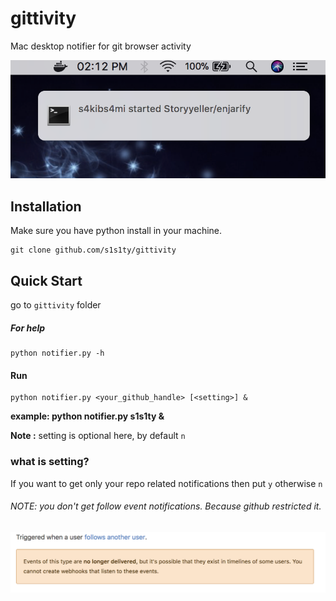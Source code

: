 # gittivity
Mac desktop notifier for git browser activity

![demo](demo.png)

## Installation
Make sure you have python install in your machine.
```
git clone github.com/s1s1ty/gittivity
```

## Quick Start

go to `gittivity` folder

##### For help

```
python notifier.py -h
```

#### Run
```
python notifier.py <your_github_handle> [<setting>] &
```
<b>example: python notifier.py s1s1ty & </b>

<b>Note :</b> setting is optional here, by default `n`

### what is setting?
If you want to get only your repo related notifications then put `y` otherwise `n`

###### NOTE: you don't get follow event notifications. Because github restricted it.
![gn](gn.png)
